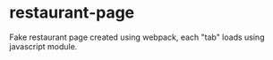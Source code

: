 # restaurant-page
Fake restaurant page created using webpack, each "tab" loads using javascript module.
